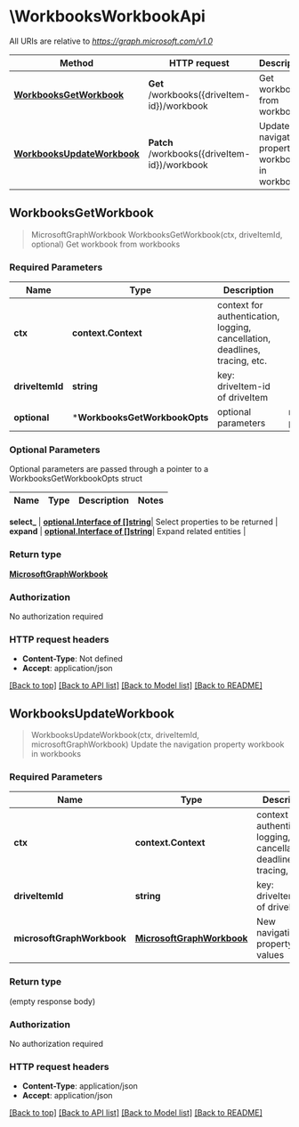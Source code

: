 # \WorkbooksWorkbookApi

All URIs are relative to *https://graph.microsoft.com/v1.0*

Method | HTTP request | Description
------------- | ------------- | -------------
[**WorkbooksGetWorkbook**](WorkbooksWorkbookApi.md#WorkbooksGetWorkbook) | **Get** /workbooks({driveItem-id})/workbook | Get workbook from workbooks
[**WorkbooksUpdateWorkbook**](WorkbooksWorkbookApi.md#WorkbooksUpdateWorkbook) | **Patch** /workbooks({driveItem-id})/workbook | Update the navigation property workbook in workbooks



## WorkbooksGetWorkbook

> MicrosoftGraphWorkbook WorkbooksGetWorkbook(ctx, driveItemId, optional)
Get workbook from workbooks

### Required Parameters


Name | Type | Description  | Notes
------------- | ------------- | ------------- | -------------
**ctx** | **context.Context** | context for authentication, logging, cancellation, deadlines, tracing, etc.
**driveItemId** | **string**| key: driveItem-id of driveItem | 
 **optional** | ***WorkbooksGetWorkbookOpts** | optional parameters | nil if no parameters

### Optional Parameters

Optional parameters are passed through a pointer to a WorkbooksGetWorkbookOpts struct


Name | Type | Description  | Notes
------------- | ------------- | ------------- | -------------

 **select_** | [**optional.Interface of []string**](string.md)| Select properties to be returned | 
 **expand** | [**optional.Interface of []string**](string.md)| Expand related entities | 

### Return type

[**MicrosoftGraphWorkbook**](microsoft.graph.workbook.md)

### Authorization

No authorization required

### HTTP request headers

- **Content-Type**: Not defined
- **Accept**: application/json

[[Back to top]](#) [[Back to API list]](../README.md#documentation-for-api-endpoints)
[[Back to Model list]](../README.md#documentation-for-models)
[[Back to README]](../README.md)


## WorkbooksUpdateWorkbook

> WorkbooksUpdateWorkbook(ctx, driveItemId, microsoftGraphWorkbook)
Update the navigation property workbook in workbooks

### Required Parameters


Name | Type | Description  | Notes
------------- | ------------- | ------------- | -------------
**ctx** | **context.Context** | context for authentication, logging, cancellation, deadlines, tracing, etc.
**driveItemId** | **string**| key: driveItem-id of driveItem | 
**microsoftGraphWorkbook** | [**MicrosoftGraphWorkbook**](MicrosoftGraphWorkbook.md)| New navigation property values | 

### Return type

 (empty response body)

### Authorization

No authorization required

### HTTP request headers

- **Content-Type**: application/json
- **Accept**: application/json

[[Back to top]](#) [[Back to API list]](../README.md#documentation-for-api-endpoints)
[[Back to Model list]](../README.md#documentation-for-models)
[[Back to README]](../README.md)

